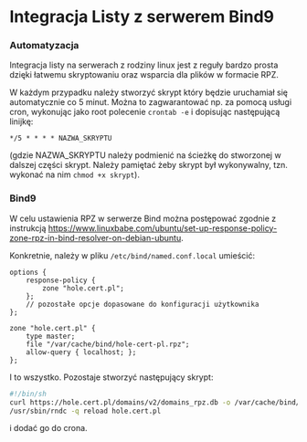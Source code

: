 # Integracja Listy z serwerem Bind9

### Automatyzacja

Integracja listy na serwerach z rodziny linux jest z reguły bardzo prosta dzięki łatwemu skryptowaniu oraz wsparcia dla plików w formacie RPZ.

W każdym przypadku należy stworzyć skrypt który będzie uruchamiał się automatycznie co 5 minut. Można to zagwarantować np. za pomocą usługi cron, wykonując jako root polecenie `crontab -e` i dopisując następującą linijkę:

```
*/5 * * * * NAZWA_SKRYPTU
```

(gdzie NAZWA_SKRYPTU należy podmienić na ścieżkę do stworzonej w dalszej części skrypt. Należy pamiętać żeby skrypt był wykonywalny, tzn. wykonać na nim `chmod +x skrypt`).

### Bind9

W celu ustawienia RPZ w serwerze Bind można postępować zgodnie z instrukcją https://www.linuxbabe.com/ubuntu/set-up-response-policy-zone-rpz-in-bind-resolver-on-debian-ubuntu.

Konkretnie, należy w pliku `/etc/bind/named.conf.local` umieścić:

```
options {
    response-policy { 
        zone "hole.cert.pl";
    };
    // pozostałe opcje dopasowane do konfiguracji użytkownika
};

zone "hole.cert.pl" {
    type master;
    file "/var/cache/bind/hole-cert-pl.rpz";
    allow-query { localhost; };
};
```

I to wszystko. Pozostaje stworzyć następujący skrypt:

```bash
#!/bin/sh
curl https://hole.cert.pl/domains/v2/domains_rpz.db -o /var/cache/bind/hole-cert-pl.rpz
/usr/sbin/rndc -q reload hole.cert.pl
```

i dodać go do crona.
